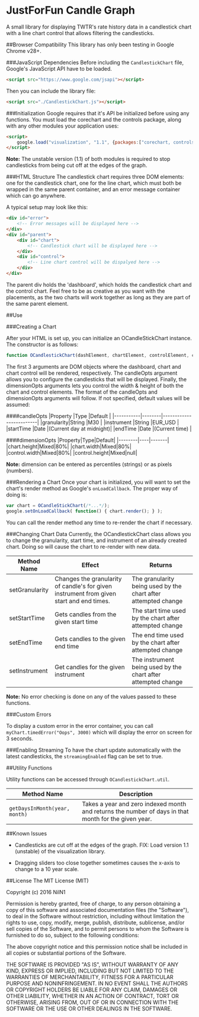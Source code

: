 JustForFun Candle Graph
==================

A small library for displaying TWTR's rate history data in a candlestick chart with a line chart control that allows filtering the candlesticks.

##Browser Compatibility
This library has only been testing in Google Chrome v28+.

###JavaScript Dependencies
Before including the `CandlestickChart` file, Google's JavaScript API have to be loaded.

```HTML
<script src="https://www.google.com/jsapi"></script>
```

Then you can include the library file:

```HTML
<script src="./CandlestickChart.js"></script>
```

###Initialization
Google requires that it's API be initialized before using any functions. You must load the corechart and the controls package, along with any other modules your application uses:

```HTML
<script>
    google.load("visualization", "1.1", {packages:["corechart, controls"]});
</script>
```

**Note:** The unstable version (1.1) of both modules is required to stop candlesticks from being cut off at the edges of the graph.


###HTML Structure
The candlestick chart requires three DOM elements: one for the candlestick chart, one for the line chart, which must both be wrapped in the same parent container, and an error message container which can go anywhere.

A typical setup may look like this:

```HTML
<div id="error">
    <!-- Error messages will be displayed here -->
</div>
<div id="parent">
    <div id="chart">
        <!-- Candlestick chart will be displayed here -->
    </div>
    <div id="control">
        <!-- Line chart control will be dispalyed here -->
    </div>
</div>
```
The parent div holds the 'dashboard', which holds the candlestick chart and the control chart. Feel free to be as creative as you want with the placements, as the two charts will work together as long as they are part of the same parent element.

##Use

###Creating a Chart

After your HTML is set up, you can initialize an OCandleStickChart instance. The constructor is as follows:

```JavaScript
function OCandlestickChart(dashElement, chartElement, controlElement, candleOpts, dimensionOpts)
```

The first 3 arguments are DOM objects where the dashboard, chart and chart control will be rendered, respectively. The candleOpts argument allows you to configure the candlesticks that will be displayed. Finally, the dimensionOpts arguments lets you control the width & height of both the chart and control elements. The format of the candleOpts and dimensionOpts arguments will follow. If not specified, default values will be assumed:

####candleOpts
|Property   |Type    |Default                  |
|-----------|--------|-------------------------|
|granularity|String  |M30                      |
|instrument |String  |EUR_USD                  |
|startTime  |Date    |(Current day at midnight)|
|endTime    |Date    |(Current time)           |


####dimensionOpts
|Property|Type|Default|
|--------|----|-------|
|chart.height|Mixed|80%|
|chart.width|Mixed|80%|
|control.width|Mixed|80%|
|control.height|Mixed|null|

**Note:** dimension can be entered as percentiles (strings) or as pixels (numbers).

###Rendering a Chart
Once your chart is initialized, you will want to set the chart's render method as Google's `onLoadCallback`. The proper way of doing is:

```JavaScript
var chart = OCandleStickChart(/*...*/);
google.setOnLoadCallback( function() { chart.render(); } );
```
You can call the render method any time to re-render the chart if necessary.

###Changing Chart Data
Currently, the OCandlestickChart class allows you to change the granularity, start time, and instrument of an already created chart. Doing so will cause the chart to re-render with new data.

|Method Name|Effect|Returns|
|-----------|------|-------|
|setGranularity|Changes the granularity of candle's for given instrument from given start and end times.|The granularity being used by the chart after attempted change|
|setStartTime|Gets candles from the given start time|The start time used by the chart after attempted change|
|setEndTime|Gets candles to the given end time|The end time used by the chart after attempted change|
|setInstrument|Get candles for the given instrument|The instrument being used by the chart after attempted change|

**Note:** No error checking is done on any of the values passed to these functions.

###Custom Errors

To display a custom error in the error container, you can call `myChart.timedError("Oops", 3000)` which will display the error on screen for 3 seconds.

###Enabling Streaming
To have the chart update automatically with the latest candlesticks, the `streamingEnabled` flag can be set to true.

##Utility Functions

Utility functions can be accessed through `OCandlestickChart.util`.

|Method Name|Description|
|-----------|-----------|
|`getDaysInMonth(year, month)`|Takes a year and zero indexed month and returns the number of days in that month for the given year.|

##Known Issues
* Candlesticks are cut off at the edges of the graph.
FIX: Load version 1.1 (unstable) of the visualization library.

* Dragging sliders too close together sometimes causes the x-axis to change to a 10 year scale.

##License
The MIT License (MIT)

Copyright (c) 2016 NilN1

Permission is hereby granted, free of charge, to any person obtaining a copy of this software and associated documentation files (the "Software"), to deal in the Software without restriction, including without limitation the rights to use, copy, modify, merge, publish, distribute, sublicense, and/or sell copies of the Software, and to permit persons to whom the Software is furnished to do so, subject to the following conditions:

The above copyright notice and this permission notice shall be included in all copies or substantial portions of the Software.

THE SOFTWARE IS PROVIDED "AS IS", WITHOUT WARRANTY OF ANY KIND, EXPRESS OR IMPLIED, INCLUDING BUT NOT LIMITED TO THE WARRANTIES OF MERCHANTABILITY, FITNESS FOR A PARTICULAR PURPOSE AND NONINFRINGEMENT. IN NO EVENT SHALL THE AUTHORS OR COPYRIGHT HOLDERS BE LIABLE FOR ANY CLAIM, DAMAGES OR OTHER LIABILITY, WHETHER IN AN ACTION OF CONTRACT, TORT OR OTHERWISE, ARISING FROM, OUT OF OR IN CONNECTION WITH THE SOFTWARE OR THE USE OR OTHER DEALINGS IN THE SOFTWARE.
